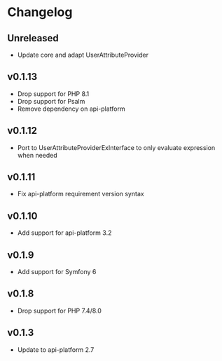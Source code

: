 # Changelog

## Unreleased

* Update core and adapt UserAttributeProvider

## v0.1.13

* Drop support for PHP 8.1
* Drop support for Psalm
* Remove dependency on api-platform

## v0.1.12

* Port to UserAttributeProviderExInterface to only evaluate expression when needed

## v0.1.11

* Fix api-platform requirement version syntax

## v0.1.10

* Add support for api-platform 3.2

## v0.1.9

* Add support for Symfony 6

## v0.1.8

* Drop support for PHP 7.4/8.0

## v0.1.3

* Update to api-platform 2.7
